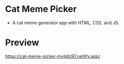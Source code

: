 # Cat Meme Picker
- A cat meme generator app with HTML, CSS, and JS.
# Preview
https://cat-meme-picker-myildiz97.netlify.app/
